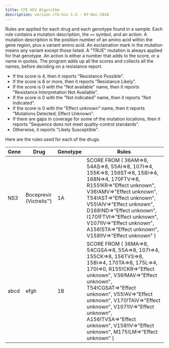 ```yaml
---
title: CFE HCV Algorithm
description: version cfe-hcv 1.5 - 07-Dec-2016
---
```


Rules are applied for each drug and each genotype found in a sample. Each rule
contains a mutation description, the `=>` symbol, and an action. A mutation
description is the position number of an amino acid within the gene region,
plus a variant amino acid. An exclamation mark in the mutation means any
variant except those listed. A "TRUE" mutation is always applied for that
genotype. An action is either a number that adds to the score, or a name in
quotes. The program adds up all the scores and collects all the names, before
deciding on a resistance report.

* If the score is 4, then it reports "Resistance Possible".
* If the score is 8 or more, then it reports "Resistance Likely".
* If the score is 0 with the "Not available" name, then it reports "Resistance
    Interpretation Not Available".
* If the score is 0 with the "Not indicated" name, then it reports
    "Not Indicated".
* If the score is 0 with the "Effect unknown" name, then it reports "Mutations
    Detected; Effect Unknown".
* If there are gaps in coverage for some of the mutation locations, then it
    reports "Sequence does not meet quality-control standards".
* Otherwise, it reports "Likely Susceptible".

Here are the rules used for each of the drugs.

| Gene | Drug | Genotype | Rules |
|------|------|----------|-------|
| NS3  | Boceprevir (Victrelis™)                                   | 1A | SCORE FROM ( 36AM=>8, 54AS=>8, 55AI=>8, 107I=>4, 155K=>8, 156ST=>8, 158I=>4, 168N=>4, 170FTV=>8, R155!KR=>"Effect unknown", V36!AMV=>"Effect unknown", T54!AST=>"Effect unknown", V55!AIV=>"Effect unknown", D168!ND=>"Effect unknown", I170!FTVI=>"Effect unknown", V107!IV=>"Effect unknown", A156!STA=>"Effect unknown", V158!IV=>"Effect unknown" ) |
| abcd | efgh                                                      | 1B | SCORE FROM ( 36MA=>8, 54CGSA=>8, 55A=>8, 107I=>4, 155CK=>8, 156TVS=>8, 158I=>4, 170TA=>8, 175L=>4, 170I=>0, R155!CKR=>"Effect unknown", V36!MAV=>"Effect unknown", T54!CGSAT=>"Effect unknown", V55!AV=>"Effect unknown", V170!TAIV=>"Effect unknown", V107!IV=>"Effect unknown", A156!TVSA=>"Effect unknown", V158!IV=>"Effect unknown", M175!LM=>"Effect unknown" ) |
